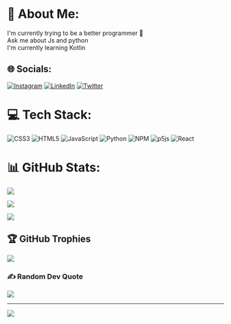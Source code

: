 # 💫 About Me:

I'm currently trying to be a better programmer 🙂<br>Ask me about Js and python<br>I'm currently learning Kotlin

## 🌐 Socials:

[![Instagram](https://img.shields.io/badge/Instagram-%23E4405F.svg?logo=Instagram&logoColor=white)](https://instagram.com/fbn776) [![LinkedIn](https://img.shields.io/badge/LinkedIn-%230077B5.svg?logo=linkedin&logoColor=white)](https://www.linkedin.com/in/febin-nelson/) [![Twitter](https://img.shields.io/badge/Twitter-%231DA1F2.svg?logo=Twitter&logoColor=white)](https://twitter.com/fbn776) 

# 💻 Tech Stack:

![CSS3](https://img.shields.io/badge/css3-%231572B6.svg?style=for-the-badge&logo=css3&logoColor=white) ![HTML5](https://img.shields.io/badge/html5-%23E34F26.svg?style=for-the-badge&logo=html5&logoColor=white) ![JavaScript](https://img.shields.io/badge/javascript-%23323330.svg?style=for-the-badge&logo=javascript&logoColor=%23F7DF1E) ![Python](https://img.shields.io/badge/python-3670A0?style=for-the-badge&logo=python&logoColor=ffdd54) ![NPM](https://img.shields.io/badge/NPM-%23000000.svg?style=for-the-badge&logo=npm&logoColor=white) ![p5js](https://img.shields.io/badge/p5.js-ED225D?style=for-the-badge&logo=p5.js&logoColor=FFFFFF) ![React](https://img.shields.io/badge/react-%2320232a.svg?style=for-the-badge&logo=react&logoColor=%2361DAFB)

# 📊 GitHub Stats:

![](https://github-readme-stats.vercel.app/api?username=fbn776&theme=dark&hide_border=false&include_all_commits=true&count_private=true)<br/>

![](https://github-readme-streak-stats.herokuapp.com/?user=fbn776&theme=dark&hide_border=false)<br/>

![](https://github-readme-stats.vercel.app/api/top-langs/?username=fbn776&theme=dark&hide_border=false&include_all_commits=true&count_private=true&layout=compact)

## 🏆 GitHub Trophies

![](https://github-profile-trophy.vercel.app/?username=fbn776&theme=onedark&no-frame=false&no-bg=true&margin-w=4)

### ✍️ Random Dev Quote

![](https://quotes-github-readme.vercel.app/api?type=horizontal&theme=tokyonight)

---

[![](https://visitcount.itsvg.in/api?id=fbn776&icon=0&color=3)](https://visitcount.itsvg.in)

<!-- Proudly created with GPRM ( https://gprm.itsvg.in ) -->

